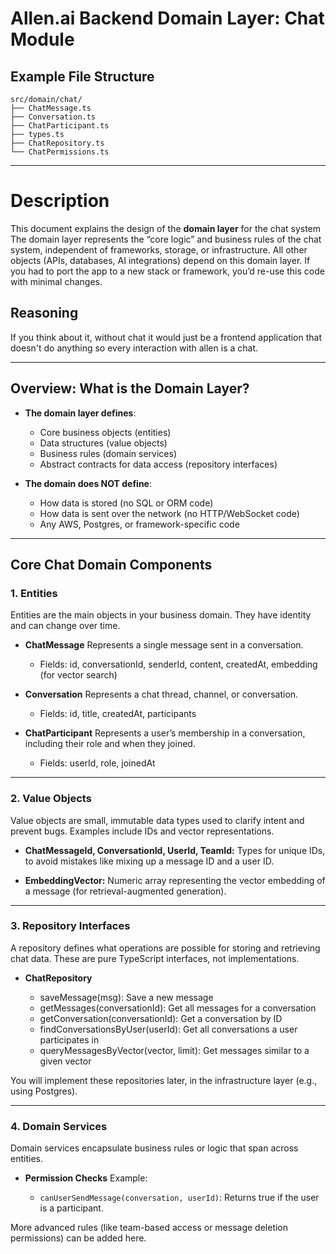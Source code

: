 # Allen.ai Backend Domain Layer: Chat Module

## Example File Structure

```
src/domain/chat/
├── ChatMessage.ts
├── Conversation.ts
├── ChatParticipant.ts
├── types.ts
├── ChatRepository.ts
└── ChatPermissions.ts
```


---

# Description

This document explains the design of the **domain layer** for the chat system
The domain layer represents the “core logic” and business rules of the chat system, independent of frameworks, storage, or infrastructure.
All other objects (APIs, databases, AI integrations) depend on this domain layer. If you had to port the app to a new stack or framework, you’d re-use this code with minimal changes.

## Reasoning 

If you think about it, without chat it would just be a frontend application that doesn't do anything so every interaction with allen is a chat.

---

## Overview: What is the Domain Layer?

* **The domain layer defines**:

  * Core business objects (entities)
  * Data structures (value objects)
  * Business rules (domain services)
  * Abstract contracts for data access (repository interfaces)

* **The domain does NOT define**:

  * How data is stored (no SQL or ORM code)
  * How data is sent over the network (no HTTP/WebSocket code)
  * Any AWS, Postgres, or framework-specific code


---

## Core Chat Domain Components

### 1. Entities

Entities are the main objects in your business domain.
They have identity and can change over time.

* **ChatMessage**
  Represents a single message sent in a conversation.

  * Fields: id, conversationId, senderId, content, createdAt, embedding (for vector search)

* **Conversation**
  Represents a chat thread, channel, or conversation.

  * Fields: id, title, createdAt, participants

* **ChatParticipant**
  Represents a user’s membership in a conversation, including their role and when they joined.

  * Fields: userId, role, joinedAt

---

### 2. Value Objects

Value objects are small, immutable data types used to clarify intent and prevent bugs.
Examples include IDs and vector representations.

* **ChatMessageId, ConversationId, UserId, TeamId:**
  Types for unique IDs, to avoid mistakes like mixing up a message ID and a user ID.

* **EmbeddingVector:**
  Numeric array representing the vector embedding of a message (for retrieval-augmented generation).

---

### 3. Repository Interfaces

A repository defines what operations are possible for storing and retrieving chat data.
These are pure TypeScript interfaces, not implementations.

* **ChatRepository**

  * saveMessage(msg): Save a new message
  * getMessages(conversationId): Get all messages for a conversation
  * getConversation(conversationId): Get a conversation by ID
  * findConversationsByUser(userId): Get all conversations a user participates in
  * queryMessagesByVector(vector, limit): Get messages similar to a given vector

You will implement these repositories later, in the infrastructure layer (e.g., using Postgres).

---

### 4. Domain Services

Domain services encapsulate business rules or logic that span across entities.

* **Permission Checks**
  Example:

  * `canUserSendMessage(conversation, userId)`: Returns true if the user is a participant.

More advanced rules (like team-based access or message deletion permissions) can be added here.

